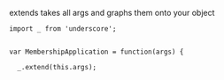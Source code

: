 extends takes all args and graphs them onto your object

~~~
import _ from 'underscore';


var MembershipApplication = function(args) {

  _.extend(this.args);
~~~
